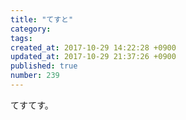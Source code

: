 ```yaml
---
title: "てすと"
category: 
tags: 
created_at: 2017-10-29 14:22:28 +0900
updated_at: 2017-10-29 21:37:26 +0900
published: true
number: 239
---
```


てすてす。
